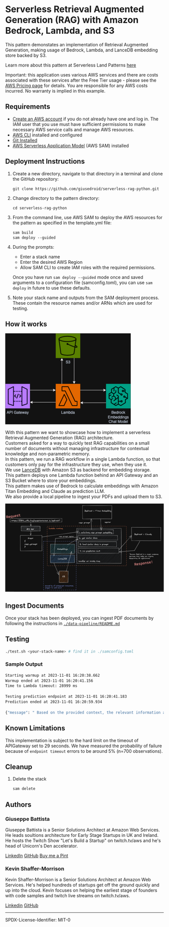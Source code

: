 # Serverless Retrieval Augmented Generation (RAG) with Amazon Bedrock, Lambda, and S3

This pattern demonstates an implementation of Retrieval Augmented Generation, making usage of Bedrock, Lambda, and LanceDB embedding store backed by S3.

Learn more about this pattern at Serverless Land Patterns [here](https://github.com/aws-samples/serverless-patterns/tree/main/apigw-lambda-bedrock-s3-rag)

Important: this application uses various AWS services and there are costs associated with these services after the Free Tier usage - please see the [AWS Pricing page](https://aws.amazon.com/pricing/) for details. You are responsible for any AWS costs incurred. No warranty is implied in this example.

## Requirements

* [Create an AWS account](https://portal.aws.amazon.com/gp/aws/developer/registration/index.html) if you do not already have one and log in. The IAM user that you use must have sufficient permissions to make necessary AWS service calls and manage AWS resources.
* [AWS CLI](https://docs.aws.amazon.com/cli/latest/userguide/install-cliv2.html) installed and configured
* [Git Installed](https://git-scm.com/book/en/v2/Getting-Started-Installing-Git)
* [AWS Serverless Application Model](https://docs.aws.amazon.com/serverless-application-model/latest/developerguide/serverless-sam-cli-install.html) (AWS SAM) installed

## Deployment Instructions

1. Create a new directory, navigate to that directory in a terminal and clone the GitHub repository:
    ``` 
    git clone https://github.com/giusedroid/serverless-rag-python.git
    ```
1. Change directory to the pattern directory:
    ```
    cd serverless-rag-python
    ```
1. From the command line, use AWS SAM to deploy the AWS resources for the pattern as specified in the template.yml file:
    ```
    sam build
    sam deploy --guided
    ```
1. During the prompts:
    * Enter a stack name
    * Enter the desired AWS Region
    * Allow SAM CLI to create IAM roles with the required permissions.

    Once you have run `sam deploy --guided` mode once and saved arguments to a configuration file (samconfig.toml), you can use `sam deploy` in future to use these defaults.

1. Note your stack name and outputs from the SAM deployment process. These contain the resource names and/or ARNs which are used for testing.

## How it works
![high level diagram](./assets/ServerlessRAG.png)

With this pattern we want to showcase how to implement a serverless Retrieval Augmented Generation (RAG) architecture.  
Customers asked for a way to quickly test RAG capabilities on a small number of documents without managing infrastructure for contextual knowledge and non-parametric memory.  
In this pattern, we run a RAG workflow in a single Lambda function, so that customers only pay for the infrastructure they use, when they use it.  
We use [LanceDB](https://lancedb.com/) with Amazon S3 as backend for embedding storage.  
This pattern deploys one Lambda function behind an API Gateway and an S3 Bucket where to store your embeddings.  
This pattern makes use of Bedrock to calculate embeddings with Amazon Titan Embedding and Claude as prediction LLM.  
We also provide a local pipeline to ingest your PDFs and upload them to S3.

![Full architecture](./assets/full-architecture.png)

## Ingest Documents
Once your stack has been deployed, you can ingest PDF documents by following the instructions in [`./data-pipeline/README.md`](./data-pipeline/README.md)

## Testing

```bash
./test.sh <your-stack-name> # find it in ./samconfig.toml
```

### Sample Output
```bash
Starting warmup at 2023-11-01 16:20:38.662
Warmup ended at 2023-11-01 16:20:41.156
Time to Lambda timeout: 28999 ms

Testing prediction endpoint at 2023-11-01 16:20:41.183
Prediction ended at 2023-11-01 16:20:59.934

{"message": " Based on the provided context, the relevant information about Amazon Bedrock pricing is:\n\nWith Amazon Bedrock, you pay to run inference on any of the third-party foundation models. Pricing is based on the volume of input tokens and output tokens, and on whether you have purchased provisioned throughput for the model. For more inform tion, see the Model providers page in the Amazon Bedrock console. For each model, pricing is listed following the model version. For more information about purchasing provisioned throughput, see Provisioned throughput (p. 55).\n\nFor more information, see Amazon Bedrock Pricing.\n\nSo in summary, the Amazon Bedrock pricing model is based on the number of tokens processed during inference and whether provisioned throughput is purchased. The pricing details for each model are listed in the console."}
```

## Known Limitations
This implementation is subject to the hard limit on the timeout of APIGateway set to 29 seconds. We have measured the probability of failure because of `endpoint timeout` errors to be around 5% (n=700 observations). 

## Cleanup
 
1. Delete the stack
    ```bash
    sam delete
    ```

## Authors
### Giuseppe Battista
Giuseppe Battista is a Senior Solutions Architect at Amazon Web Services. He leads soultions architecture for Early Stage Startups in UK and Ireland. He hosts the Twitch Show \"Let's Build a Startup\" on twitch.tv/aws and he's head of Unicorn's Den accelerator.  

[LinkedIn](https://www.linkedin.com/in/giusedroid/)
[GitHub](https://github.com/giusedroid)
[Buy me a Pint](https://monzo.me/giusebattista?amount=7)

### Kevin Shaffer-Morrison
Kevin Shaffer-Morrison is a Senior Solutions Architect at Amazon Web Services. He's helped hundreds of startups get off the ground quickly and up into the cloud. Kevin focuses on helping the earliest stage of founders with code samples and  twitch live streams  on twitch.tv/aws.  

[Linkedin](https://www.linkedin.com/in/kshaffermorrison)
[GitHub](https://github.com/shafkevi)

----

SPDX-License-Identifier: MIT-0
